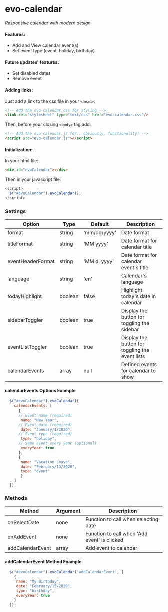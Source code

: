 # evo-calendar
_Responsive calendar with modern design_

#### Features:
* Add and View calendar event(s)
* Set event type (event, holiday, birthday)

#### Future updates' features:
* Set disabled dates
* Remove event

#### Adding links:

Just add a link to the css file in your `<head>`:

```html
<!-- Add the evo-calendar.css for styling -->
<link rel="stylesheet" type="text/css" href="evo-calendar.css"/>
```

Then, before your closing ```<body>``` tag add:

```html
<!-- Add the evo-calendar.js for.. obviously, functionality! -->
<script src="evo-calendar.js"></script>
```

#### Initialization:

In your html file:
```html
<div id="evoCalendar"></div>
```

Then in your javascript file:
```js
<script>
  $("#evoCalendar").evoCalendar();
</script>
```

### Settings

Option | Type | Default | Description
------ | ---- | ------- | -----------
format | string | 'mm/dd/yyyy' | Date format
titleFormat | string | 'MM yyyy' | Date format for calendar title
eventHeaderFormat | string | 'MM d, yyyy' | Date format for calendar event's title
language | string | 'en' | Calendar's language
todayHighlight | boolean | false | Highlight today's date in calendar
sidebarToggler | boolean | true | Display the button for toggling the sidebar
eventListToggler | boolean | true | Display the button for toggling the event lists
calendarEvents | array | null | Defined events for calendar to show

#### calendarEvents Options Example
```js
  $("#evoCalendar").evoCalendar({
    calendarEvents: [
      {
      // Event name (required)
       name: "New Year",
      // Event date (required)
       date: "January/1/2020",
      // Event type (required)
       type: "holiday",
      // Same event every year (optional)
       everyYear: true
      },
      {
       name: "Vacation Leave",
       date: "February/13/2020",
       type: "event"
       }
    ]
  });
```


### Methods

Method | Argument | Description
------ | -------| -----------
onSelectDate | none | Function to call when selecting date
onAddEvent | none | Function to call when 'Add event' is clicked
addCalendarEvent | array | Add event to calendar

#### addCalendarEvent Method Example
```js
  $("#evoCalendar").evoCalendar('addCalendarEvent', [
    {
     name: "My Birthday",
     date: "February/15/2020",
     type: "birthday",
     everyYear: true
    }
  ]);
```
